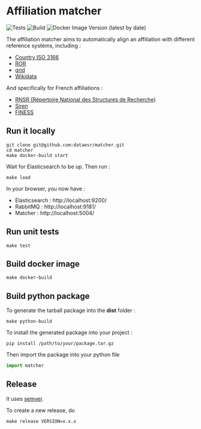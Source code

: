 # Affiliation matcher

![Tests](https://github.com/dataesr/matcher/actions/workflows/tests.yml/badge.svg)
![Build](https://github.com/dataesr/matcher/actions/workflows/build.yml/badge.svg)
![Docker Image Version (latest by date)](https://img.shields.io/docker/v/dataesr/matcher)

The affiliation matcher aims to automatically align an affiliation with different reference systems, including :

- [Country ISO 3166](https://en.wikipedia.org/wiki/ISO_3166)
- [ROR](https://ror.org/)
- [grid](https://grid.ac/)
- [Wikidata](https://www.wikidata.org/)

And specifically for French affiliations :

- [RNSR (Répertoire National des Structures de Recherche)](https://appliweb.dgri.education.fr/rnsr/)
- [Siren](https://www.sirene.fr/sirene/public/accueil)
- [FINESS](https://www.data.gouv.fr/fr/datasets/finess-extraction-du-fichier-des-etablissements)

## Run it locally

```shell
git clone git@github.com:dataesr/matcher.git
cd matcher
make docker-build start
```

Wait for Elasticsearch to be up. Then run :

```shell
make load
```

In your browser, you now have :

- Elasticsearch : http://localhost:9200/
- RabbitMQ : http://localhost:9181/
- Matcher : http://localhost:5004/

## Run unit tests

```shell
make test
```

## Build docker image

```shell
make docker-build
```

## Build python package

To generate the tarball package into the **dist** folder :

```shell
make python-build
```

To install the generated package into your project :

```shell
pip install /path/to/your/package.tar.gz
```

Then import the package into your python file

```python
import matcher
```

## Release

It uses [semver](https://semver.org/).

To create a new release, do

```shell
make release VERSION=x.x.x
```

